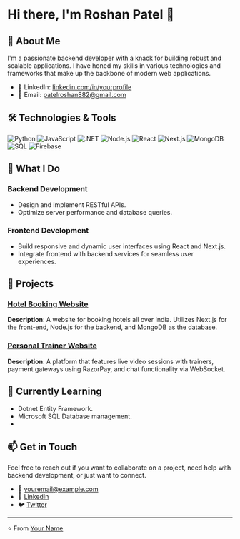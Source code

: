# Hi there, I'm Roshan Patel 👋


## 🚀 About Me

I'm a passionate backend developer with a knack for building robust and scalable applications. I have honed my skills in various technologies and frameworks that make up the backbone of modern web applications.

- 💼 LinkedIn: [linkedin.com/in/yourprofile](https://linkedin.com/in/roshanpatel882)
- 📧 Email: patelroshan882@gmail.com

## 🛠️ Technologies & Tools

![Python](https://img.shields.io/badge/Python-3776AB?style=for-the-badge&logo=python&logoColor=white)
![JavaScript](https://img.shields.io/badge/JavaScript-F7DF1E?style=for-the-badge&logo=javascript&logoColor=black)
![.NET](https://img.shields.io/badge/.NET-512BD4?style=for-the-badge&logo=dotnet&logoColor=white)
![Node.js](https://img.shields.io/badge/Node.js-43853D?style=for-the-badge&logo=node.js&logoColor=white)
![React](https://img.shields.io/badge/React-20232A?style=for-the-badge&logo=react&logoColor=61DAFB)
![Next.js](https://img.shields.io/badge/Next.js-000000?style=for-the-badge&logo=next.js&logoColor=white)
![MongoDB](https://img.shields.io/badge/MongoDB-47A248?style=for-the-badge&logo=mongodb&logoColor=white)
![SQL](https://img.shields.io/badge/SQL-4479A1?style=for-the-badge&logo=sql&logoColor=white)
![Firebase](https://img.shields.io/badge/Firebase-FFCA28?style=for-the-badge&logo=firebase&logoColor=black)
## 🔧 What I Do

### Backend Development

- Design and implement RESTful APIs.
- Optimize server performance and database queries.
  
### Frontend Development

- Build responsive and dynamic user interfaces using React and Next.js.
- Integrate frontend with backend services for seamless user experiences.

## 📝 Projects

### [Hotel Booking Website](https://github.com/yourusername/hotel-booking-website)
**Description**: A website for booking hotels all over India. Utilizes Next.js for the front-end, Node.js for the backend, and MongoDB as the database.

### [Personal Trainer Website](https://github.com/yourusername/personal-trainer-website)
**Description**: A platform that features live video sessions with trainers, payment gateways using RazorPay, and chat functionality via WebSocket.

## 🌱 Currently Learning

- Dotnet Entity Framework.
- Microsoft SQL Database management.
- 
## 📫 Get in Touch

Feel free to reach out if you want to collaborate on a project, need help with backend development, or just want to connect.

- 📧 youremail@example.com
- 💬 [LinkedIn](https://linkedin.com/in/yourprofile)
- 🐦 [Twitter](https://twitter.com/yourprofile)

---

⭐️ From [Your Name](https://github.com/yourusername)

